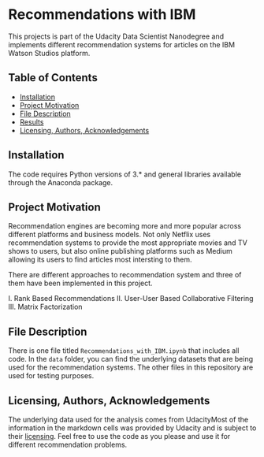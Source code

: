 # Recommendations with IBM

This projects is part of the Udacity Data Scientist Nanodegree and implements different recommendation systems for articles on the IBM Watson Studios platform.

## Table of Contents
* [Installation](#Installation)
* [Project Motivation](#motivation)
* [File Description](#description)
* [Results](#Results)
* [Licensing, Authors, Acknowledgements](#licensing)

## Installation
The code requires Python versions of 3.* and general libraries available through the Anaconda package.

## Project Motivation <a name="motivation"></a>
Recommendation engines are becoming more and more popular across different platforms and business models. Not only Netflix uses recommendation systems to provide the most appropriate movies and TV shows to users, but also online publishing platforms such as Medium allowing its users to find articles most intersting to them.

There are different approaches to recommendation system and three of them have been implemented in this project.

I. Rank Based Recommendations
II. User-User Based Collaborative Filtering
III. Matrix Factorization

## File Description <a name="description"></a>
There is one file titled `Recommendations_with_IBM.ipynb` that includes all code. In the `data` folder, you can find the underlying datasets that are being used for the recommendation systems. The other files in this repository are used for testing purposes.

## Licensing, Authors, Acknowledgements <a name="licensing"></a>
The underlying data used for the analysis comes from UdacityMost of the information in the markdown cells was provided by Udacity and is subject to their [licensing](https://eu.udacity.com/legal/terms-of-use). Feel free to use the code as you please and use it for different recommendation problems.
